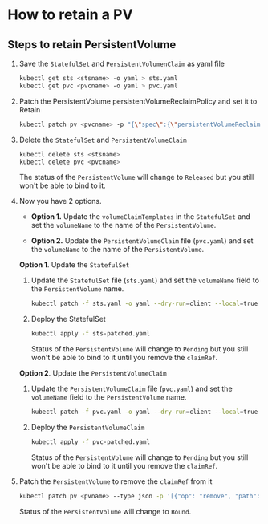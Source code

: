 # How to retain a PV

## Steps to retain PersistentVolume

1. Save the `StatefulSet` and `PersistentVolumenClaim` as yaml file

    ```sh
    kubectl get sts <stsname> -o yaml > sts.yaml
    kubectl get pvc <pvcname> -o yaml > pvc.yaml
    ```

1. Patch the PersistentVolume persistentVolumeReclaimPolicy and set it to Retain

    ```sh
    kubectl patch pv <pvcname> -p "{\"spec\":{\"persistentVolumeReclaimPolicy\":\"Retain\"}}"
    ```

1. Delete the `StatefulSet` and `PersistentVolumeClaim`

    ```sh
    kubectl delete sts <stsname>
    kubectl delete pvc <pvcname>
    ```

    The status of the `PersistentVolume` will change to `Released` but you still won't be able to bind to it.

1. Now you have 2 options.

    * **Option 1.** Update the `volumeClaimTemplates` in the `StatefulSet` and set the `volumeName` to the name of the `PersistentVolume`.

    * **Option 2.** Update the `PersistentVolumeClaim` file (`pvc.yaml`) and set the `volumeName` to the name of the `PersistentVolume`.

    **Option 1**. Update the `StatefulSet`

      1. Update the `StatefulSet` file (`sts.yaml`) and set the `volumeName` field to the `PersistentVolume` name.

          ```sh
          kubectl patch -f sts.yaml -o yaml --dry-run=client --local=true --type=json -p '[{"op":"add","path":"/spec/volumeClaimTemplates/0/spec/volumeName","value":"<pvname>"}]' > sts-patched.yaml
          ```

      1. Deploy the StatefulSet

          ```sh
          kubectl apply -f sts-patched.yaml
          ```

          Status of the `PersistentVolume` will change to `Pending` but you still won't be able to bind to it until you remove the `claimRef`.

    **Option 2**. Update the `PersistentVolumeClaim`

      1. Update the `PersistentVolumeClaim` file (`pvc.yaml`) and set the `volumeName` field to the `PersistentVolume` name.

          ```sh
          kubectl patch -f pvc.yaml -o yaml --dry-run=client --local=true --type=json -p '[{"op":"add","path":"/spec/volumeName","value":"<pvname>"}]' > pvc-patched.yaml
          ```

      1. Deploy the `PersistentVolumeClaim`

          ```sh
          kubectl apply -f pvc-patched.yaml
          ```

          Status of the `PersistentVolume` will change to `Pending` but you still won't be able to bind to it until you remove the `claimRef`.

1. Patch the `PersistentVolume` to remove the `claimRef` from it

    ```sh
    kubectl patch pv <pvname> --type json -p '[{"op": "remove", "path": "/spec/claimRef"}]'
    ```

    Status of the `PersistentVolume` will change to `Bound`.
